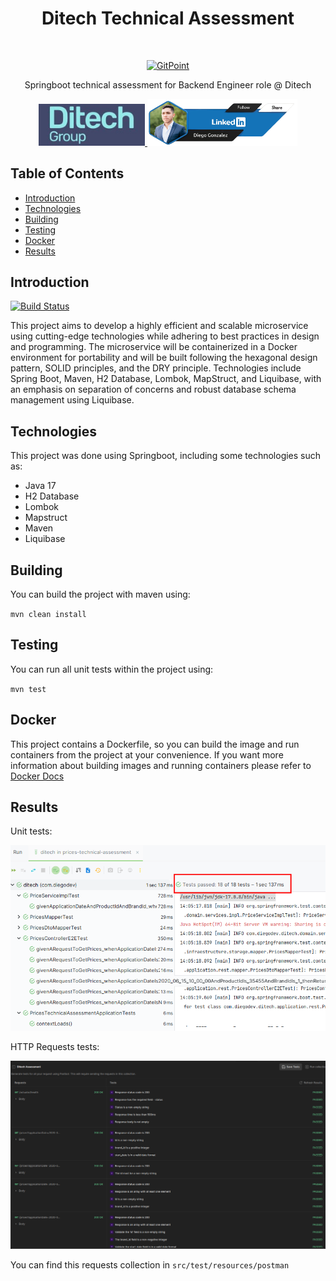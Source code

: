 <h1 align="center"> Ditech Technical Assessment </h1> <br>
<p align="center">
  <a href="https://gitpoint.co/">
    <img alt="GitPoint" title="GitPoint" src="https://cdn.freebiesupply.com/logos/thumbs/2x/spring-3-logo.png" width="450">
  </a>
</p>

<p align="center">
  Springboot technical assessment for Backend Engineer role @ Ditech
</p>

<p align="center">
  <a href="http://it.ditech.es/">
    <img alt="Ditech Group" title="Ditech Group" src="assets/images/ditech_logo.jpeg" width="170">
  </a>

  <a href="https://www.linkedin.com/in/diego-andres-gonzalez-marrugo/">
    <img alt="Linkedin" title="Diego Gonzalez" src="assets/images/personal_linkedin_badge.png" width="240">
  </a>
</p>

<!-- START doctoc generated TOC please keep comment here to allow auto update -->
<!-- DON'T EDIT THIS SECTION, INSTEAD RE-RUN doctoc TO UPDATE -->

## Table of Contents

- [Introduction](#introduction)
- [Technologies](#features)
- [Building](#feedback)
- [Testing](#contributors)
- [Docker](#build-process)
- [Results](#backers-)

<!-- END doctoc generated TOC please keep comment here to allow auto update -->

## Introduction

[![Build Status](https://github.com/dgonzalez211/prices-technical-assessment/actions/workflows/maven.yml/badge.svg)](https://github.com/dgonzalez211/prices-technical-assessment/)

This project aims to develop a highly efficient and scalable microservice using cutting-edge technologies
while adhering to best practices in design and programming. The microservice will be containerized in a Docker
environment for portability and will be built following the hexagonal design pattern, SOLID principles,
and the DRY principle. Technologies include Spring Boot, Maven, H2 Database, Lombok, MapStruct,
and Liquibase, with an emphasis on separation of concerns and robust database schema management using Liquibase.


## Technologies

This project was done using Springboot, including some technologies such as:

* Java 17
* H2 Database
* Lombok
* Mapstruct
* Maven
* Liquibase

## Building

You can build the project with maven using:

`mvn clean install`

## Testing

You can run all unit tests within the project using:

`mvn test`

## Docker

This project contains a Dockerfile, so you can build the image and run containers from the project at your convenience.
If you want more information about building images and running containers please refer to [Docker Docs](https://docs.docker.com/)


## Results

Unit tests:


<p align="center">
  <a>
    <img alt="Linkedin" title="Diego Gonzalez" src="assets/images/unit_tests.png">
  </a>
</p>


HTTP Requests tests:
<p align="center">
  <a>
    <img alt="Linkedin" title="Diego Gonzalez" src="assets/images/postman_tests.png">
  </a>
</p>

You can find this requests collection in `src/test/resources/postman`
